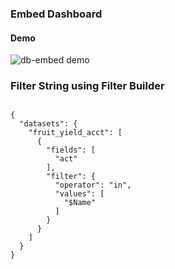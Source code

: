 ### Embed Dashboard

#### Demo
![db-embed demo](img/ea-db-embed-filter.gif)

### Filter String using Filter Builder
``` 

{
  "datasets": {
    "fruit_yield_acct": [
      {
        "fields": [
          "act"
        ],
        "filter": {
          "operator": "in",
          "values": [
            "$Name"
          ]
        }
      }
    ]
  }
}
```

